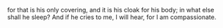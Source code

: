 for that is his only covering, and it is his cloak for his body; in what else shall he sleep? And if he cries to me, I will hear, for I am compassionate.
